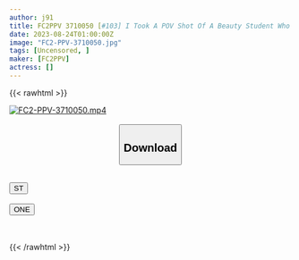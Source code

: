 ```yaml
---
author: j91
title: FC2PPV 3710050 [#103] I Took A POV Shot Of A Beauty Student Who Loves Dogs. A Pure Reaction With Little Experience And A Fair Body Are Too Attractive! ! The Appearance Of Being Happy To See A Dick That Ejaculates In My Vagina Is So Cute That It Came Out So Much ♡ Mutual Feelings ♡
date: 2023-08-24T01:00:00Z
image: "FC2-PPV-3710050.jpg"
tags: [Uncensored, ]
maker: [FC2PPV]
actress: []
---
```



{{< rawhtml >}}

<div class="video" data-videoid="LdxmkYAdjkSRRW9">
    <a href="javascript:;">
        <img src="https://my.j91.asia/posts/FC2-PPV-3710050/FC2-PPV-3710050.jpg" width="WIDTH" height="HEIGHT" alt="FC2-PPV-3710050.mp4" loading="lazy">
    </a>
</div>

<script type="text/javascript" src="https://j91.asia/asset/on-demand-st.js"></script>

<br>
  <link rel="stylesheet" href="https://j91.asia/asset/bs5.css">
  
  <center>
  <button class="btn btn-primary" type="button" data-bs-toggle="collapse" data-bs-target=".multi-collapse" aria-expanded="false" aria-controls="multiCollapseExample1 multiCollapseExample2"><h2>Download</h2></button></center>
</p>
<div class="row">
  <div class="col">
    <div class="collapse multi-collapse" id="multiCollapseExample1">
      <div class="card card-body">
	      	      <br>
<div class="buttons">  
<a href="https://streamtape.to/v/LdxmkYAdjkSRRW9"><button class="btn-hover color-3"><i class="fa fa-download"></i> ST</button></a></div>
    </div>
  </div>
</div>
  <div class="col">
    <div class="collapse multi-collapse" id="multiCollapseExample2">
      <div class="card card-body">
	      <br>
<div class="buttons">
    <a href="https://oneupload.to/qtt3vpdjbraw"><button class="btn-hover color-9"><i class="fa fa-download"></i> ONE</button></a></div>
<br><br>
      </div>
    </div>
  </div>
</div>

{{< /rawhtml >}}